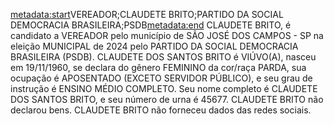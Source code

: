 <metadata:start>VEREADOR;CLAUDETE BRITO;PARTIDO DA SOCIAL DEMOCRACIA BRASILEIRA;PSDB<metadata:end>
CLAUDETE BRITO, é candidato a VEREADOR pelo município de SÃO JOSÉ DOS CAMPOS - SP na eleição MUNICIPAL de 2024 pelo PARTIDO DA SOCIAL DEMOCRACIA BRASILEIRA (PSDB). CLAUDETE DOS SANTOS BRITO é VIÚVO(A), nasceu em 19/11/1960, se declara do gênero FEMININO da cor/raça PARDA, sua ocupação é APOSENTADO (EXCETO SERVIDOR PÚBLICO), e seu grau de instrução é ENSINO MÉDIO COMPLETO. Seu nome completo é CLAUDETE DOS SANTOS BRITO, e seu número de urna é 45677.
CLAUDETE BRITO não declarou bens.
CLAUDETE BRITO não forneceu dados das redes sociais.